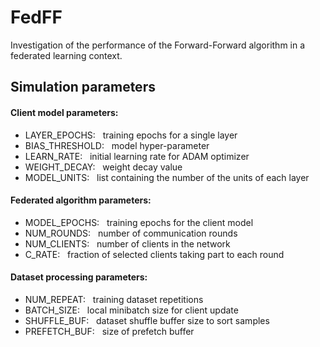 # FedFF
Investigation of the performance of the Forward-Forward algorithm in a federated learning context.

## Simulation parameters
#### Client model parameters:
* LAYER_EPOCHS: &nbsp; training epochs for a single layer
* BIAS_THRESHOLD: &nbsp; model hyper-parameter
* LEARN_RATE: &nbsp; initial learning rate for ADAM optimizer
* WEIGHT_DECAY: &nbsp; weight decay value
* MODEL_UNITS: &nbsp; list containing the number of the units of each layer

#### Federated algorithm parameters:
* MODEL_EPOCHS: &nbsp; training epochs for the client model
* NUM_ROUNDS: &nbsp; number of communication rounds
* NUM_CLIENTS: &nbsp; number of clients in the network
* C_RATE: &nbsp; fraction of selected clients taking part to each round

#### Dataset processing parameters:
* NUM_REPEAT: &nbsp; training dataset repetitions
* BATCH_SIZE: &nbsp; local minibatch size for client update
* SHUFFLE_BUF: &nbsp; dataset shuffle buffer size to sort samples
* PREFETCH_BUF: &nbsp; size of prefetch buffer